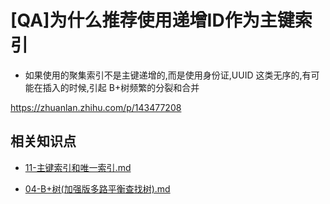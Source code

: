 # [QA]为什么推荐使用递增ID作为主键索引

- 如果使用的聚集索引不是主键递增的,而是使用身份证,UUID 这类无序的,有可能在插入的时候,引起 B+树频繁的分裂和合并

https://zhuanlan.zhihu.com/p/143477208

## 相关知识点

- [11-主键索引和唯一索引.md](../../13-persistence/01-MySQL/02-索引/11-主键索引和唯一索引.md)  

- [04-B+树(加强版多路平衡查找树).md](../../13-persistence/01-MySQL/02-索引/04-B+树(加强版多路平衡查找树).md) 

